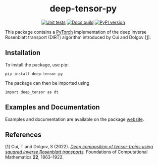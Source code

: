 <h1 align="center"> deep-tensor-py </h1>

<div align="center">

[![Unit tests](https://github.com/alexgdebeer/deep-tensor-py/actions/workflows/run_tests.yaml/badge.svg)](https://github.com/alexgdebeer/deep-tensor-py/actions/workflows/run_tests.yaml)
[![Docs build](https://github.com/DeepTransport/deep-tensor-py/actions/workflows/publish_docs.yaml/badge.svg)](https://github.com/DeepTransport/deep-tensor-py/actions/workflows/publish_docs.yaml)
[![PyPI version](https://badge.fury.io/py/deep-tensor-py.svg)](https://badge.fury.io/py/deep-tensor-py)

</div>

This package contains a [PyTorch](https://pytorch.org) implementation of the deep inverse Rosenblatt transport (DIRT) algorithm introduced by Cui and Dolgov [[1](#1)].

## Installation

To install the package, use pip:

```{python}
pip install deep-tensor-py
```

The package can then be imported using

```{python}
import deep_tensor as dt
```

## Examples and Documentation

Examples and documentation are available on the package [website](https://deeptransport.github.io/deep-tensor-py/).

## References

[<a id="1">1</a>] 
Cui, T and Dolgov, S (2022). 
*[Deep composition of tensor-trains using squared inverse Rosenblatt transports](https://doi.org/10.1007/s10208-021-09537-5).* 
Foundations of Computational Mathematics **22**, 1863–1922.
